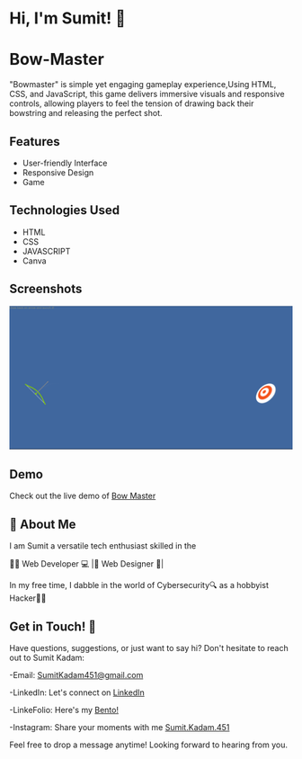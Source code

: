 
# Hi, I'm Sumit! 👋



# Bow-Master


"Bowmaster" is simple yet engaging gameplay experience,Using HTML, CSS, and JavaScript, this game delivers immersive visuals and responsive controls, allowing players to feel the tension of drawing back their bowstring and releasing the perfect shot.
## Features

- User-friendly Interface
- Responsive Design
- Game 



## Technologies Used

- HTML
- CSS
- JAVASCRIPT 
- Canva

## Screenshots

![App Screenshot](https://github.com/SumitKadam451/Bow-Master/blob/main/Game-page.png)




## Demo

Check out the live demo of [Bow Master](https://bow-master.pages.dev/)


## 🚀 About Me
I am Sumit a versatile tech enthusiast skilled in the

👨‍💻 Web Developer 💻 |🎨 Web Designer 🎨| 

In my free time, I dabble in the world of Cybersecurity🔍 as a hobbyist Hacker👨‍💻


## Get in Touch! 📩

Have questions, suggestions, or just want to say hi? Don't hesitate to reach out to Sumit Kadam:

-Email: SumitKadam451@gmail.com

-LinkedIn: Let's connect on [LinkedIn](https://www.linkedin.com/in/sumit-kadam-58b2102b2/)

-LinkeFolio: Here's my [Bento!](https://bento.me/sumit-linkfolio)

-Instagram: Share your moments with me [Sumit.Kadam.451](https://www.instagram.com/sumit.kadam.451/)

Feel free to drop a message anytime! Looking forward to hearing from you.
